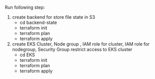 

Run following step: 
  1.  create backend for store file state  in S3 
        - cd backend-state
        - terraform init
        - terraform plan
        - terraform apply
  2. create EKS Cluster, Node group , IAM role for cluster, IAM role for nodegroup, Security Group restrict access to EKS cluster
        - cd EKS
        - terraform init
        - terraform plan
        - terraform apply
     
   